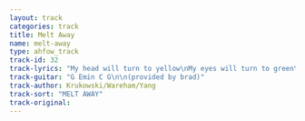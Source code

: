 ```yaml
---
layout: track
categories: track
title: Melt Away
name: melt-away
type: ahfow_track
track-id: 32
track-lyrics: "My head will turn to yellow\nMy eyes will turn to green\nMy voice will turn to mellow\nBut still I can't be seen\n\nMelt away\nI wanna melt away\nMelt away\n\nCan you tell the difference\nOr do I sound the same?\nI do just what I want to do\nThis is my favorite game\n\nMelt away\nI wanna melt away\nMelt away"
track-guitar: "G Emin C G\n\n(provided by brad)"
track-author: Krukowski/Wareham/Yang
track-sort: "MELT AWAY"
track-original: 
---
```

